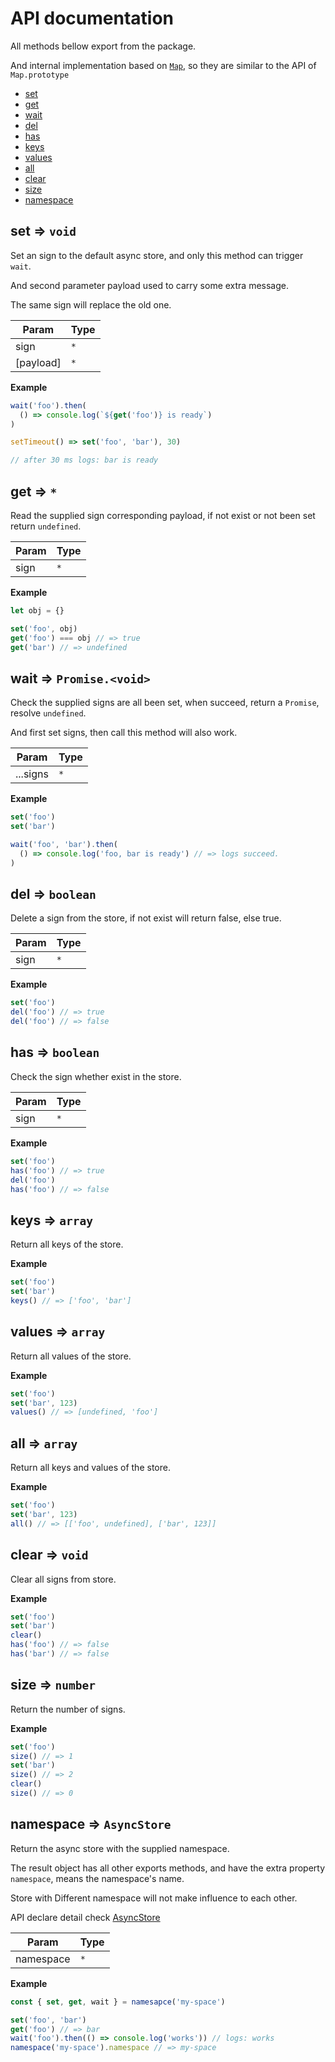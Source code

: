 # API documentation  

All methods bellow export from the package.  

And internal implementation based on [`Map`](https://developer.mozilla.org/en-US/docs/Web/JavaScript/Reference/Global_Objects/Map), so they are similar to the API of `Map.prototype` 

- [set](#set)  
- [get](#get)  
- [wait](#wait)  
- [del](#del)  
- [has](#has)  
- [keys](#keys)  
- [values](#values)  
- [all](#all)  
- [clear](#clear)  
- [size](#size)  
- [namespace](#namespace)  
  

<a name="set"></a>

## set ⇒ <code>void</code>
Set an sign to the default async store,and only this method can trigger `wait`.And second parameter payload used to carry some extra message.The same sign will replace the old one.


| Param | Type |
| --- | --- |
| sign | <code>\*</code> | 
| [payload] | <code>\*</code> | 

**Example**  
```js
wait('foo').then(  () => console.log(`${get('foo')} is ready`))setTimeout() => set('foo', 'bar'), 30)// after 30 ms logs: bar is ready
```
<a name="get"></a>

## get ⇒ <code>\*</code>
Read the supplied sign corresponding payload,if not exist or not been set return `undefined`.


| Param | Type |
| --- | --- |
| sign | <code>\*</code> | 

**Example**  
```js
let obj = {}set('foo', obj)get('foo') === obj // => trueget('bar') // => undefined
```
<a name="wait"></a>

## wait ⇒ <code>Promise.&lt;void&gt;</code>
Check the supplied signs are all been set,when succeed, return a `Promise`, resolve `undefined`.And first set signs, then call this method will also work.


| Param | Type |
| --- | --- |
| ...signs | <code>\*</code> | 

**Example**  
```js
set('foo')set('bar')wait('foo', 'bar').then(  () => console.log('foo, bar is ready') // => logs succeed.)
```
<a name="del"></a>

## del ⇒ <code>boolean</code>
Delete a sign from the store,if not exist will return false, else true.


| Param | Type |
| --- | --- |
| sign | <code>\*</code> | 

**Example**  
```js
set('foo')del('foo') // => truedel('foo') // => false
```
<a name="has"></a>

## has ⇒ <code>boolean</code>
Check the sign whether exist in the store.


| Param | Type |
| --- | --- |
| sign | <code>\*</code> | 

**Example**  
```js
set('foo')has('foo') // => truedel('foo')has('foo') // => false
```
<a name="keys"></a>

## keys ⇒ <code>array</code>
Return all keys of the store.

**Example**  
```js
set('foo')set('bar')keys() // => ['foo', 'bar']
```
<a name="values"></a>

## values ⇒ <code>array</code>
Return all values of the store.

**Example**  
```js
set('foo')set('bar', 123)values() // => [undefined, 'foo']
```
<a name="all"></a>

## all ⇒ <code>array</code>
Return all keys and values of the store.

**Example**  
```js
set('foo')set('bar', 123)all() // => [['foo', undefined], ['bar', 123]]
```
<a name="clear"></a>

## clear ⇒ <code>void</code>
Clear all signs from store.

**Example**  
```js
set('foo')set('bar')clear()has('foo') // => falsehas('bar') // => false
```
<a name="size"></a>

## size ⇒ <code>number</code>
Return the number of signs.

**Example**  
```js
set('foo')size() // => 1set('bar')size() // => 2clear()size() // => 0
```
<a name="namespace"></a>

## namespace ⇒ <code>AsyncStore</code>
Return the async store with the supplied namespace.The result object has all other exports methods,and have the extra property `namespace`, means the namespace's name.Store with Different namespace will not make influence to each other.API declare detail check [AsyncStore](../types/core.d.ts)


| Param | Type |
| --- | --- |
| namespace | <code>\*</code> | 

**Example**  
```js
const { set, get, wait } = namesapce('my-space')set('foo', 'bar')get('foo') // => barwait('foo').then(() => console.log('works')) // logs: worksnamespace('my-space').namespace // => my-space
```

